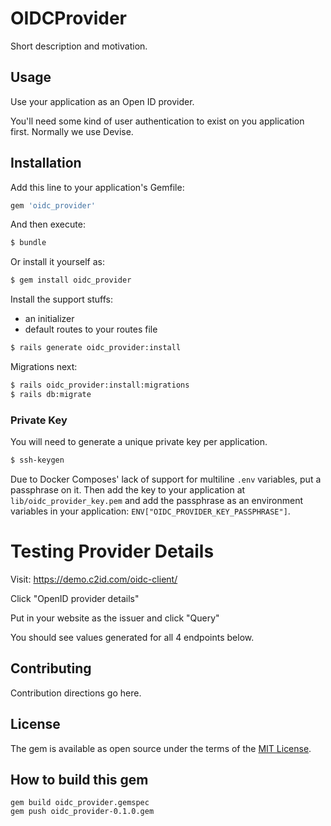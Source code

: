 # OIDCProvider
Short description and motivation.

## Usage
Use your application as an Open ID provider.

You'll need some kind of user authentication to exist on you application first. Normally we use Devise.

## Installation
Add this line to your application's Gemfile:

```ruby
gem 'oidc_provider'
```

And then execute:
```bash
$ bundle
```

Or install it yourself as:
```bash
$ gem install oidc_provider
```

Install the support stuffs:

* an initializer
* default routes to your routes file

```bash
$ rails generate oidc_provider:install
```

Migrations next:

```bash
$ rails oidc_provider:install:migrations
$ rails db:migrate
```

### Private Key

You will need to generate a unique private key per application.

```bash
$ ssh-keygen
```

Due to Docker Composes' lack of support for multiline `.env` variables, put a passphrase on it. Then add the key to your application at `lib/oidc_provider_key.pem` and add the passphrase as an environment variables in your application: `ENV["OIDC_PROVIDER_KEY_PASSPHRASE"]`.

# Testing Provider Details

Visit: https://demo.c2id.com/oidc-client/

Click "OpenID provider details"

Put in your website as the issuer and click "Query"

You should see values generated for all 4 endpoints below.


## Contributing
Contribution directions go here.

## License
The gem is available as open source under the terms of the [MIT License](https://opensource.org/licenses/MIT).

## How to build this gem

```
gem build oidc_provider.gemspec
gem push oidc_provider-0.1.0.gem
```
